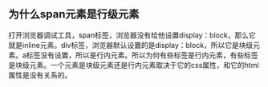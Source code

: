 ## 为什么span元素是行级元素

打开浏览器调试工具，span标签，浏览器没有给他设置display：block，那么它就是inline元素。div标签，浏览器默认设置的是display：block，所以它是块级元素。a标签没有设置，所以是行内元素。所以为何有些标签是行内元素，有些标签是块级元素。一个元素是块级元素还是行内元素取决于它的css属性，和它的html属性是没有关系的。